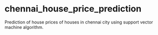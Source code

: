 # chennai_house_price_prediction
Prediction of house prices of houses in chennai city using support vector machine algorithm.

